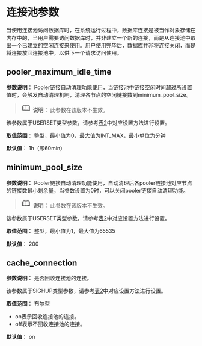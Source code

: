 # 连接池参数

当使用连接池访问数据库时，在系统运行过程中，数据库连接是被当作对象存储在内存中的，当用户需要访问数据库时，并非建立一个新的连接，而是从连接池中取出一个已建立的空闲连接来使用。用户使用完毕后，数据库并非将连接关闭，而是将连接放回连接池中，以供下一个请求访问使用。

## pooler\_maximum\_idle\_time<a name="zh-cn_topic_0283137648_zh-cn_topic_0237124740_section0388813204"></a>

**参数说明**： Pooler链接自动清理功能使用，当链接池中链接空闲时间超过所设置值时，会触发自动清理机制，清理各节点的空闲链接数到minimum\_pool\_size。

>![](public_sys-resources/icon-note.png) **说明：** 
>此参数在该版本不生效。

该参数属于USERSET类型参数，请参考[表2](重设参数.md#zh-cn_topic_0283137176_zh-cn_topic_0237121562_zh-cn_topic_0059777490_t290c8f15953843db8d8e53d867cd893d)中对应设置方法进行设置。

**取值范围**： 整型，最小值为0，最大值为INT\_MAX，最小单位为分钟

**默认值**： 1h（即60min）

## minimum\_pool\_size<a name="zh-cn_topic_0283137648_zh-cn_topic_0237124740_section16829755181011"></a>

**参数说明**： Pooler链接自动清理功能使用，自动清理后各pooler链接池对应节点的链接数最小剩余量，当参数设置为0时，可以关闭pooler链接自动清理功能。

>![](public_sys-resources/icon-note.png) **说明：** 
>此参数在该版本不生效。

该参数属于USERSET类型参数，请参考[表2](重设参数.md#zh-cn_topic_0283137176_zh-cn_topic_0237121562_zh-cn_topic_0059777490_t290c8f15953843db8d8e53d867cd893d)中对应设置方法进行设置。

**取值范围**： 整型，最小值为1，最大值为65535

**默认值**： 200

## cache\_connection<a name="zh-cn_topic_0237124740_zh-cn_topic_0059778940_s450db879c7f442bba4c36ebf022f7e09"></a>

**参数说明**： 是否回收连接池的连接。

该参数属于SIGHUP类型参数，请参考[表2](重设参数.md#zh-cn_topic_0237121562_zh-cn_topic_0059777490_t290c8f15953843db8d8e53d867cd893d)中对应设置方法进行设置。

**取值范围**： 布尔型

-   on表示回收连接池的连接。
-   off表示不回收连接池的连接。

**默认值**： on


